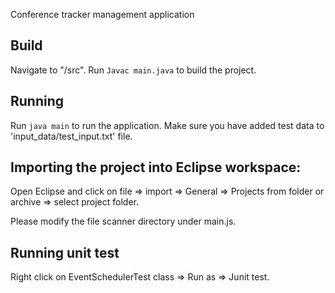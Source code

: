Conference tracker management application 

## Build

Navigate to "/src". Run `Javac main.java` to build the project.

## Running 

Run `java main` to run the application. Make sure you have added test data to 'input_data/test_input.txt' file.

## Importing the project into Eclipse workspace:

Open Eclipse and click on file => import => General => Projects from folder or archive => select project folder.

Please modify the file scanner directory under main.js. 

## Running unit test

Right click on EventSchedulerTest class => Run as => Junit test.
